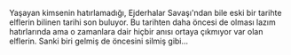   
Yaşayan kimsenin hatırlamadığı, Ejderhalar Savaşı'ndan bile eski bir tarihte elflerin bilinen tarihi son buluyor. Bu tarihten daha öncesi de olması lazım hatırlarında ama o zamanlara dair hiçbir anısı ortaya çıkmıyor var olan elflerin. Sanki biri gelmiş de öncesini silmiş gibi...